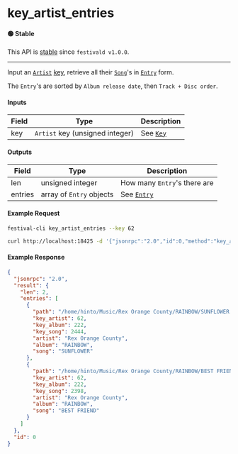 # key_artist_entries

#### 🟢 Stable
This API is [stable](../../api-stability/marker.md) since `festivald v1.0.0`.

---

Input an [`Artist`](../../common-objects/artist.md) [key](../../common-objects/key.md), retrieve all their [`Song`](../../common-objects/song.md)'s in [`Entry`](../../common-objects/entry.md) form.

The `Entry`'s are sorted by `Album release date`, then `Track + Disc order`.

#### Inputs

| Field | Type                                           | Description |
|-------|------------------------------------------------|-------------|
| key   | `Artist` key (unsigned integer)                | See [`Key`](../../common-objects/key.md)

#### Outputs

| Field   | Type                     | Description |
|---------|--------------------------|-------------|
| len     | unsigned integer         | How many `Entry`'s there are
| entries | array of `Entry` objects | See [`Entry`](../../common-objects/entry.md)

#### Example Request
```bash
festival-cli key_artist_entries --key 62
```
```bash
curl http://localhost:18425 -d '{"jsonrpc":"2.0","id":0,"method":"key_artist_entries","params":{"key":62}}'
```

#### Example Response
```json
{
  "jsonrpc": "2.0",
  "result": {
    "len": 2,
    "entries": [
      {
        "path": "/home/hinto/Music/Rex Orange County/RAINBOW/SUNFLOWER.mp3",
        "key_artist": 62,
        "key_album": 222,
        "key_song": 2444,
        "artist": "Rex Orange County",
        "album": "RAINBOW",
        "song": "SUNFLOWER"
      },
      {
        "path": "/home/hinto/Music/Rex Orange County/RAINBOW/BEST FRIEND.mp3",
        "key_artist": 62,
        "key_album": 222,
        "key_song": 2398,
        "artist": "Rex Orange County",
        "album": "RAINBOW",
        "song": "BEST FRIEND"
      }
    ]
  },
  "id": 0
}
```
